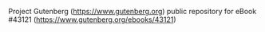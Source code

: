 Project Gutenberg (https://www.gutenberg.org) public repository for eBook #43121 (https://www.gutenberg.org/ebooks/43121)

